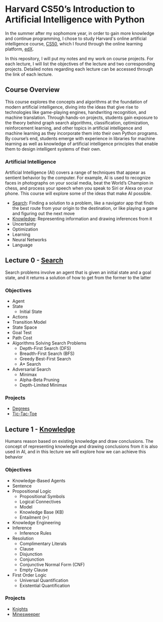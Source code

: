 # Harvard CS50’s Introduction to Artificial Intelligence with Python

In the summer after my sophomore year, in order to gain more knowledge and continue programming, I chose to study Harvard's online artificial intelligence course, [CS50](https://cs50.harvard.edu/ai/2020/), which I found through the online learning platform, [edX](https://www.edx.org/). <br/>

In this repository, I will put my notes and my work on course projects. For each lecture, I will list the objectives of the lecture and two corresponding projects. Detailed notes regarding each lecture can be accessed through the link of each lecture.

## Course Overview

This course explores the concepts and algorithms at the foundation of modern artificial intelligence, diving into the ideas that give rise to technologies like game-playing engines, handwriting recognition, and machine translation. Through hands-on projects, students gain exposure to the theory behind graph search algorithms, classification, optimization, reinforcement learning, and other topics in artificial intelligence and machine learning as they incorporate them into their own Python programs. By course’s end, students emerge with experience in libraries for machine learning as well as knowledge of artificial intelligence principles that enable them to design intelligent systems of their own.

### Artificial Intelligence

Artificial Intelligence (AI) covers a range of techniques that appear as sentient behavior by the computer. For example, AI is used to recognize faces in photographs on your social media, beat the World’s Champion in chess, and process your speech when you speak to Siri or Alexa on your phone. This course will explore some of the ideas that make AI possible.

- [Search](#lecture-0---search): Finding a solution to a problem, like a navigator app that finds the best route from your origin to the destination, or like playing a game and figuring out the next move
- [Knowledge](#lecture-1---knowledge): Representing information and drawing inferences from it
- Uncertainty
- Optimization
- Learning
- Neural Networks
- Language

## Lecture 0 - [Search](/0.Search/notes.md)

Search problems involve an agent that is given an initial state and a goal state, and it returns a solution of how to get from the former to the latter

### Objectives

- Agent
- State
  - Initial State
- Actions
- Transition Model
- State Space
- Goal Test
- Path Cost
- Algorithms Solving Search Problems
  - Depth-First Search (DFS)
  - Breadth-First Search (BFS)
  - Greedy Best-First Search
  - A\* Search
- Adversarial Search
  - Minimax
  - Alpha-Beta Pruning
  - Depth-Limited Minimax

### Projects

- [Degrees](/0.Search/degrees/)
- [Tic-Tac-Toe](/0.Search/tictactoe/)

## Lecture 1 - [Knowledge](/1.Knowledge/notes.md)

Humans reason based on existing knowledge and draw conclusions. The concept of representing knowledge and drawing conclusions from it is also used in AI, and in this lecture we will explore how we can achieve this behavior

### Objectives

- Knowledge-Based Agents
- Sentence
- Propositional Logic
  - Propositional Symbols
  - Logical Connectives
  - Model
  - Knowledge Base (KB)
  - Entailment (⊨)
- Knowledge Engineering
- Inference
  - Inference Rules
- Resolution
  - Complimentary Literals
  - Clause
  - Disjunction
  - Conjunction
  - Conjunctive Normal Form (CNF)
  - Empty Clause
- First Order Logic
  - Universal Quantification
  - Existential Quantification

### Projects

- [Knights](/1.Knowledge/knights/)
- [Minesweeper](/1.Knowledge/minesweeper/)

